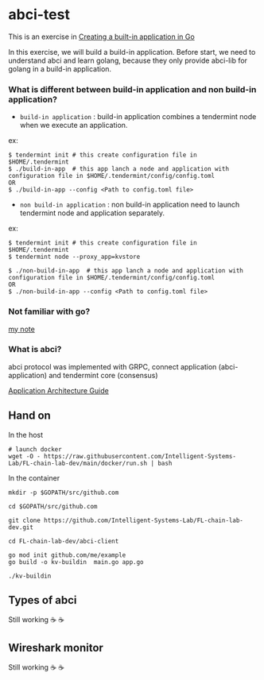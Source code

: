 # abci-test

This is an exercise in [Creating a built-in application in Go](https://docs.tendermint.com/master/tutorials/go-built-in.html)

In this exercise, we will build a build-in application. Before start, we need to understand abci and learn golang, because they only provide abci-lib for golang in a build-in application.

### What is different between build-in application and non build-in application?

* `build-in application` : build-in application combines a tendermint node when we execute an application.

ex:
```bash=
$ tendermint init # this create configuration file in $HOME/.tendermint
$ ./build-in-app  # this app lanch a node and application with configuration file in $HOME/.tendermint/config/config.toml
OR
$ ./build-in-app --config <Path to config.toml file>
```

* `non build-in application` : non build-in application need to launch tendermint node and application separately.

ex:
```bash=
$ tendermint init # this create configuration file in $HOME/.tendermint
$ tendermint node --proxy_app=kvstore

$ ./non-build-in-app  # this app lanch a node and application with configuration file in $HOME/.tendermint/config/config.toml
OR
$ ./non-build-in-app --config <Path to config.toml file>
```

### Not familiar with go?

[my note](https://hackmd.io/@tonyguo/Hkm0hFWdv)

### What is abci?

abci protocol was implemented with GRPC, connect application (abci-application) and tendermint core (consensus)

[Application Architecture Guide](https://docs.tendermint.com/master/app-dev/app-architecture.html)

## Hand on 

In the host
```bash=
# launch docker
wget -O - https://raw.githubusercontent.com/Intelligent-Systems-Lab/FL-chain-lab-dev/main/docker/run.sh | bash
```

In the container
```bash=
mkdir -p $GOPATH/src/github.com

cd $GOPATH/src/github.com

git clone https://github.com/Intelligent-Systems-Lab/FL-chain-lab-dev.git

cd FL-chain-lab-dev/abci-client

go mod init github.com/me/example
go build -o kv-buildin  main.go app.go

./kv-buildin
```
## Types of abci

Still working ☕ ☕

## Wireshark monitor

Still working ☕ ☕
